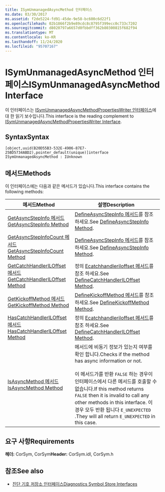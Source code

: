 ```yaml
---
title: ISymUnmanagedAsyncMethod 인터페이스
ms.date: 03/30/2017
ms.assetid: f2de5224-fd91-45de-9e58-bc600c6d22f1
ms.openlocfilehash: 02b1866f2b9e89cdc8c8795f399ecc0c733c7202
ms.sourcegitcommit: d8020797a6657d0fbbdff362b80300815f682f94
ms.translationtype: MT
ms.contentlocale: ko-KR
ms.lasthandoff: 11/24/2020
ms.locfileid: "95707167"
---
```

# <a name="isymunmanagedasyncmethod-interface"></a><span data-ttu-id="07b6d-102">ISymUnmanagedAsyncMethod 인터페이스</span><span class="sxs-lookup"><span data-stu-id="07b6d-102">ISymUnmanagedAsyncMethod Interface</span></span>

<span data-ttu-id="07b6d-103">이 인터페이스는 [ISymUnmanagedAsyncMethodPropertiesWriter 인터페이스](isymunmanagedasyncmethodpropertieswriter-interface.md)에 대 한 읽기 보수입니다.</span><span class="sxs-lookup"><span data-stu-id="07b6d-103">This interface is the reading complement to [ISymUnmanagedAsyncMethodPropertiesWriter Interface](isymunmanagedasyncmethodpropertieswriter-interface.md).</span></span>  
  
## <a name="syntax"></a><span data-ttu-id="07b6d-104">Syntax</span><span class="sxs-lookup"><span data-stu-id="07b6d-104">Syntax</span></span>  
  
```idl  
[object,uuid(B20D55B3-532E-4906-87E7-25BD5734ABD2),pointer_default(unique)]interface ISymUnmanagedAsyncMethod : IUnknown  
```  
  
## <a name="methods"></a><span data-ttu-id="07b6d-105">메서드</span><span class="sxs-lookup"><span data-stu-id="07b6d-105">Methods</span></span>  

 <span data-ttu-id="07b6d-106">이 인터페이스에는 다음과 같은 메서드가 있습니다.</span><span class="sxs-lookup"><span data-stu-id="07b6d-106">This interface contains the following methods:</span></span>  
  
|<span data-ttu-id="07b6d-107">메서드</span><span class="sxs-lookup"><span data-stu-id="07b6d-107">Method</span></span>|<span data-ttu-id="07b6d-108">설명</span><span class="sxs-lookup"><span data-stu-id="07b6d-108">Description</span></span>|  
|------------|-----------------|  
|[<span data-ttu-id="07b6d-109">GetAsyncStepInfo 메서드</span><span class="sxs-lookup"><span data-stu-id="07b6d-109">GetAsyncStepInfo Method</span></span>](isymunmanagedasyncmethod-getasyncstepinfo-method.md)|<span data-ttu-id="07b6d-110">[DefineAsyncStepInfo 메서드](isymunmanagedasyncmethodpropertieswriter-defineasyncstepinfo-method.md)를 참조 하세요.</span><span class="sxs-lookup"><span data-stu-id="07b6d-110">See [DefineAsyncStepInfo Method](isymunmanagedasyncmethodpropertieswriter-defineasyncstepinfo-method.md).</span></span>|  
|[<span data-ttu-id="07b6d-111">GetAsyncStepInfoCount 메서드</span><span class="sxs-lookup"><span data-stu-id="07b6d-111">GetAsyncStepInfoCount Method</span></span>](isymunmanagedasyncmethod-getasyncstepinfocount-method.md)|<span data-ttu-id="07b6d-112">[DefineAsyncStepInfo 메서드](isymunmanagedasyncmethodpropertieswriter-defineasyncstepinfo-method.md)를 참조 하세요.</span><span class="sxs-lookup"><span data-stu-id="07b6d-112">See [DefineAsyncStepInfo Method](isymunmanagedasyncmethodpropertieswriter-defineasyncstepinfo-method.md).</span></span>|  
|[<span data-ttu-id="07b6d-113">GetCatchHandlerILOffset 메서드</span><span class="sxs-lookup"><span data-stu-id="07b6d-113">GetCatchHandlerILOffset Method</span></span>](isymunmanagedasyncmethod-getcatchhandleriloffset-method.md)|<span data-ttu-id="07b6d-114">정의 [Ecatchhandleriloffset 메서드](isymunmanagedasyncmethodpropertieswriter-definecatchhandleriloffset-method.md)를 참조 하세요.</span><span class="sxs-lookup"><span data-stu-id="07b6d-114">See [DefineCatchHandlerILOffset Method](isymunmanagedasyncmethodpropertieswriter-definecatchhandleriloffset-method.md).</span></span>|  
|[<span data-ttu-id="07b6d-115">GetKickoffMethod 메서드</span><span class="sxs-lookup"><span data-stu-id="07b6d-115">GetKickoffMethod Method</span></span>](isymunmanagedasyncmethod-getkickoffmethod-method.md)|<span data-ttu-id="07b6d-116">[DefineKickoffMethod 메서드](isymunmanagedasyncmethodpropertieswriter-definekickoffmethod-method.md)를 참조 하세요.</span><span class="sxs-lookup"><span data-stu-id="07b6d-116">See [DefineKickoffMethod Method](isymunmanagedasyncmethodpropertieswriter-definekickoffmethod-method.md).</span></span>|  
|[<span data-ttu-id="07b6d-117">HasCatchHandlerILOffset 메서드</span><span class="sxs-lookup"><span data-stu-id="07b6d-117">HasCatchHandlerILOffset Method</span></span>](isymunmanagedasyncmethod-hascatchhandleriloffset-method.md)|<span data-ttu-id="07b6d-118">정의 [Ecatchhandleriloffset 메서드](isymunmanagedasyncmethodpropertieswriter-definecatchhandleriloffset-method.md)를 참조 하세요.</span><span class="sxs-lookup"><span data-stu-id="07b6d-118">See [DefineCatchHandlerILOffset Method](isymunmanagedasyncmethodpropertieswriter-definecatchhandleriloffset-method.md).</span></span>|  
|[<span data-ttu-id="07b6d-119">IsAsyncMethod 메서드</span><span class="sxs-lookup"><span data-stu-id="07b6d-119">IsAsyncMethod Method</span></span>](isymunmanagedasyncmethod-isasyncmethod-method.md)|<span data-ttu-id="07b6d-120">메서드에 비동기 정보가 있는지 여부를 확인 합니다.</span><span class="sxs-lookup"><span data-stu-id="07b6d-120">Checks if the method has async information or not.</span></span><br /><br /> <span data-ttu-id="07b6d-121">이 메서드가를 반환 `FALSE` 하는 경우이 인터페이스에서 다른 메서드를 호출할 수 없습니다.</span><span class="sxs-lookup"><span data-stu-id="07b6d-121">If this method returns `FALSE` then it is invalid to call any other methods in this interface.</span></span> <span data-ttu-id="07b6d-122">이 경우 모두 반환 됩니다 `E_UNEXPECTED` .</span><span class="sxs-lookup"><span data-stu-id="07b6d-122">They will all return `E_UNEXPECTED` in this case.</span></span>|  
  
## <a name="requirements"></a><span data-ttu-id="07b6d-123">요구 사항</span><span class="sxs-lookup"><span data-stu-id="07b6d-123">Requirements</span></span>  

 <span data-ttu-id="07b6d-124">**헤더:** CorSym, CorSym</span><span class="sxs-lookup"><span data-stu-id="07b6d-124">**Header:** CorSym.idl, CorSym.h</span></span>  
  
## <a name="see-also"></a><span data-ttu-id="07b6d-125">참조</span><span class="sxs-lookup"><span data-stu-id="07b6d-125">See also</span></span>

- [<span data-ttu-id="07b6d-126">진단 기호 저장소 인터페이스</span><span class="sxs-lookup"><span data-stu-id="07b6d-126">Diagnostics Symbol Store Interfaces</span></span>](diagnostics-symbol-store-interfaces.md)
